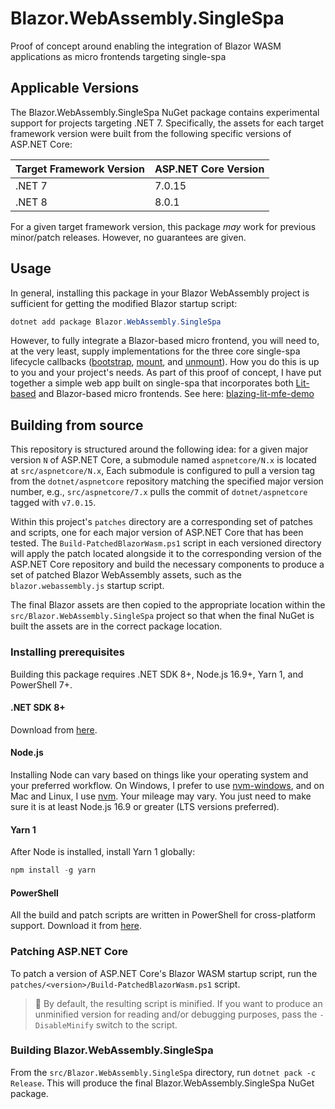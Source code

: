 # Blazor.WebAssembly.SingleSpa

Proof of concept around enabling the integration of Blazor WASM applications as micro frontends
targeting single-spa

## Applicable Versions

The Blazor.WebAssembly.SingleSpa NuGet package contains experimental support for projects targeting
.NET 7. Specifically, the assets for each target framework version were built from the following
specific versions of ASP.NET Core:

Target Framework Version | ASP.NET Core Version
-------------------------|---------------------
.NET 7                   | 7.0.15
.NET 8                   | 8.0.1

For a given target framework version, this package _may_ work for previous minor/patch releases.
However, no guarantees are given.

## Usage

In general, installing this package in your Blazor WebAssembly project is sufficient for getting the
modified Blazor startup script:

```powershell
dotnet add package Blazor.WebAssembly.SingleSpa
```

However, to fully integrate a Blazor-based micro frontend, you will need to, at the very least,
supply implementations for the three core single-spa lifecycle callbacks
([bootstrap](https://single-spa.js.org/docs/building-applications#bootstrap),
[mount](https://single-spa.js.org/docs/building-applications#mount), and
[unmount](https://single-spa.js.org/docs/building-applications#unmount)). How you do this is up to
you and your project's needs. As part of this proof of concept, I have put together a simple web
app built on single-spa that incorporates both [Lit-based](https://lit.dev/) and Blazor-based
micro frontends. See here: [blazing-lit-mfe-demo](https://github.com/mvromer/blazing-lit-mfe-demo)

## Building from source

This repository is structured around the following idea: for a given major version `N` of ASP.NET
Core, a submodule named `aspnetcore/N.x` is located at `src/aspnetcore/N.x`, Each submodule is
configured to pull a version tag from the `dotnet/aspnetcore` repository matching the specified
major version number, e.g., `src/aspnetcore/7.x` pulls the commit of `dotnet/aspnetcore` tagged with
`v7.0.15`.

Within this project's `patches` directory are a corresponding set of patches and scripts, one for
each major version of ASP.NET Core that has been tested. The `Build-PatchedBlazorWasm.ps1` script in
each versioned directory will apply the patch located alongside it to the corresponding version of
the ASP.NET Core repository and build the necessary components to produce a set of patched Blazor
WebAssembly assets, such as the `blazor.webassembly.js` startup script.

The final Blazor assets are then copied to the appropriate location within the
`src/Blazor.WebAssembly.SingleSpa` project so that when the final NuGet is built the assets are in
the correct package location.

### Installing prerequisites

Building this package requires .NET SDK 8+, Node.js 16.9+, Yarn 1, and PowerShell 7+.

#### .NET SDK 8+

Download from [here](https://dotnet.microsoft.com/en-us/download).

#### Node.js

Installing Node can vary based on things like your operating system and your preferred workflow.
On Windows, I prefer to use [nvm-windows](https://github.com/coreybutler/nvm-windows), and on Mac
and Linux, I use [nvm](https://github.com/nvm-sh/nvm). Your mileage may vary. You just need to make
sure it is at least Node.js 16.9 or greater (LTS versions preferred).

#### Yarn 1

After Node is installed, install Yarn 1 globally:

```powershell
npm install -g yarn
```

#### PowerShell

All the build and patch scripts are written in PowerShell for cross-platform support. Download it
from [here](https://learn.microsoft.com/en-us/powershell/scripting/install/installing-powershell?view=powershell-7.3).

### Patching ASP.NET Core

To patch a version of ASP.NET Core's Blazor WASM startup script, run the
`patches/<version>/Build-PatchedBlazorWasm.ps1` script.

> :rocket: By default, the resulting script is minified. If you want to produce an unminified
> version for reading and/or debugging purposes, pass the `-DisableMinify` switch to the script.

### Building Blazor.WebAssembly.SingleSpa

From the `src/Blazor.WebAssembly.SingleSpa` directory, run `dotnet pack -c Release`. This will
produce the final Blazor.WebAssembly.SingleSpa NuGet package.
